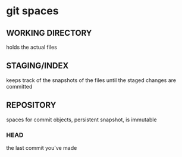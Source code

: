 # git spaces

## WORKING DIRECTORY

holds the actual files

## STAGING/INDEX

keeps track of the snapshots of the files until the staged changes are committed

## REPOSITORY

spaces for commit objects, persistent snapshot, is immutable 

### HEAD

the last commit you've made
